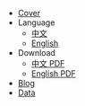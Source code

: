 * [Cover](/)
* Language
  * [中文](/cn/)
  * [English](/en/)
* Download
  * [中文 PDF](https://onregularinvesting.com/pdf/on-regularinvesting-cn.pdf)
  * [English PDF](https://onregularinvesting.com/pdf/on-regularinvesting-en.pdf)
* [Blog](/blog/)
* [Data](/data/)

